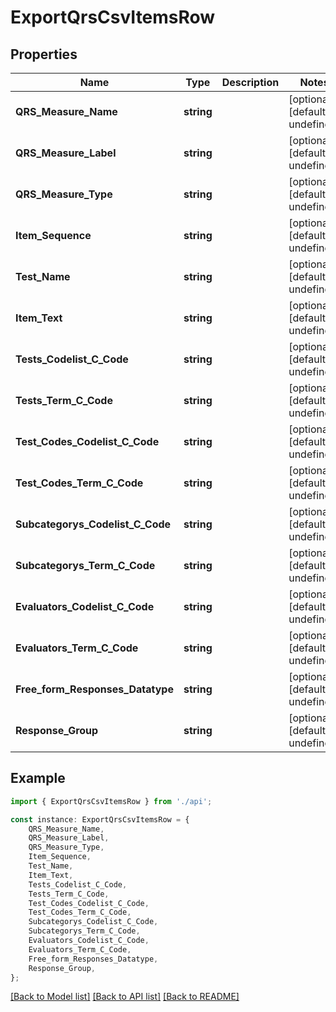 # ExportQrsCsvItemsRow


## Properties

Name | Type | Description | Notes
------------ | ------------- | ------------- | -------------
**QRS_Measure_Name** | **string** |  | [optional] [default to undefined]
**QRS_Measure_Label** | **string** |  | [optional] [default to undefined]
**QRS_Measure_Type** | **string** |  | [optional] [default to undefined]
**Item_Sequence** | **string** |  | [optional] [default to undefined]
**Test_Name** | **string** |  | [optional] [default to undefined]
**Item_Text** | **string** |  | [optional] [default to undefined]
**Tests_Codelist_C_Code** | **string** |  | [optional] [default to undefined]
**Tests_Term_C_Code** | **string** |  | [optional] [default to undefined]
**Test_Codes_Codelist_C_Code** | **string** |  | [optional] [default to undefined]
**Test_Codes_Term_C_Code** | **string** |  | [optional] [default to undefined]
**Subcategorys_Codelist_C_Code** | **string** |  | [optional] [default to undefined]
**Subcategorys_Term_C_Code** | **string** |  | [optional] [default to undefined]
**Evaluators_Codelist_C_Code** | **string** |  | [optional] [default to undefined]
**Evaluators_Term_C_Code** | **string** |  | [optional] [default to undefined]
**Free_form_Responses_Datatype** | **string** |  | [optional] [default to undefined]
**Response_Group** | **string** |  | [optional] [default to undefined]

## Example

```typescript
import { ExportQrsCsvItemsRow } from './api';

const instance: ExportQrsCsvItemsRow = {
    QRS_Measure_Name,
    QRS_Measure_Label,
    QRS_Measure_Type,
    Item_Sequence,
    Test_Name,
    Item_Text,
    Tests_Codelist_C_Code,
    Tests_Term_C_Code,
    Test_Codes_Codelist_C_Code,
    Test_Codes_Term_C_Code,
    Subcategorys_Codelist_C_Code,
    Subcategorys_Term_C_Code,
    Evaluators_Codelist_C_Code,
    Evaluators_Term_C_Code,
    Free_form_Responses_Datatype,
    Response_Group,
};
```

[[Back to Model list]](../README.md#documentation-for-models) [[Back to API list]](../README.md#documentation-for-api-endpoints) [[Back to README]](../README.md)
